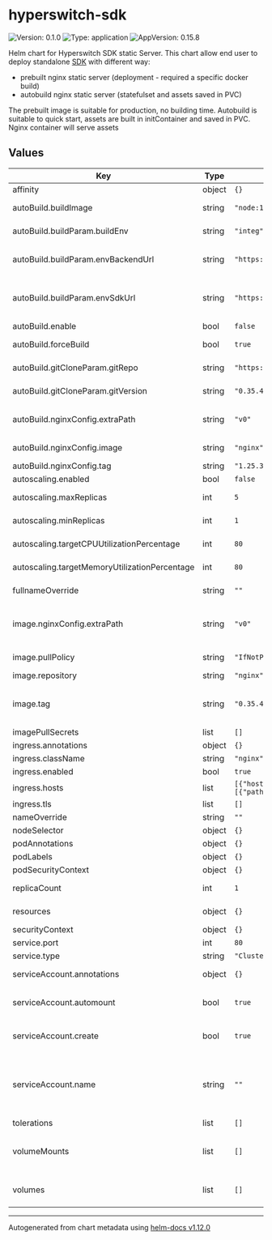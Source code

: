# hyperswitch-sdk

![Version: 0.1.0](https://img.shields.io/badge/Version-0.1.0-informational?style=flat-square) ![Type: application](https://img.shields.io/badge/Type-application-informational?style=flat-square) ![AppVersion: 0.15.8](https://img.shields.io/badge/AppVersion-0.15.8-informational?style=flat-square)

Helm chart for Hyperswitch SDK static Server. This chart allow end user to deploy standalone
[SDK](https://github.com/juspay/hyperswitch-web) with different way:
  - prebuilt nginx static server (deployment - required a specific docker build)
  - autobuild nginx static server (statefulset and assets saved in PVC)

The prebuilt image is suitable for production, no building time.
Autobuild is suitable to quick start, assets are built in initContainer and saved in PVC. Nginx container will serve
assets

## Values

| Key | Type | Default | Description |
|-----|------|---------|-------------|
| affinity | object | `{}` | Affinity rules |
| autoBuild.buildImage | string | `"node:18"` | docker image to use for the build |
| autoBuild.buildParam.buildEnv | string | `"integ"` | node build parameter, environment |
| autoBuild.buildParam.envBackendUrl | string | `"https://hyperswitch.dev.hub.flowbird.cloud"` | node build parameter, hyperswitch server host |
| autoBuild.buildParam.envSdkUrl | string | `"https://hyperswitch-sdk.dev.hub.flowbird.cloud"` | node build parameter, hyperswitch-web sdk host (same as ingress host) |
| autoBuild.enable | bool | `false` | enable npm auto build |
| autoBuild.forceBuild | bool | `true` | force rebuild assets even these files exist |
| autoBuild.gitCloneParam.gitRepo | string | `"https://github.com/juspay/hyperswitch-web"` | hyperswitch-web repository |
| autoBuild.gitCloneParam.gitVersion | string | `"0.35.4"` | hyperswitch-web repository tag |
| autoBuild.nginxConfig.extraPath | string | `"v0"` | nginx static server extra path ( like https://<host>/0.15.8/v0 ) |
| autoBuild.nginxConfig.image | string | `"nginx"` | nginx static server image |
| autoBuild.nginxConfig.tag | string | `"1.25.3"` | nginx static server tag |
| autoscaling.enabled | bool | `false` | enable autoscaling |
| autoscaling.maxReplicas | int | `5` | autoscaling max replicas |
| autoscaling.minReplicas | int | `1` | autoscaling min replicas |
| autoscaling.targetCPUUtilizationPercentage | int | `80` | autoscaling target CPU utilization |
| autoscaling.targetMemoryUtilizationPercentage | int | `80` | autoscaling target memory utilization |
| fullnameOverride | string | `""` | chart full name override |
| image.nginxConfig.extraPath | string | `"v0"` | nginx extra path used to set liveness and readiness probe /0.35.4/v0 |
| image.pullPolicy | string | `"IfNotPresent"` | prebuild image pull policy |
| image.repository | string | `"nginx"` | prebuild SDK image |
| image.tag | string | `"0.35.4"` | prebuild image tag, the image tag whose default is the chart appVersion. |
| imagePullSecrets | list | `[]` | image pull secret |
| ingress.annotations | object | `{}` | ingress annotations |
| ingress.className | string | `"nginx"` | ingress class name |
| ingress.enabled | bool | `true` | enable/disable ingress |
| ingress.hosts | list | `[{"host":"chart-example.local","paths":[{"path":"/","pathType":"ImplementationSpecific"}]}]` | ingress hosts list |
| ingress.tls | list | `[]` | tls configurations list |
| nameOverride | string | `""` | chart override |
| nodeSelector | object | `{}` | Node selector |
| podAnnotations | object | `{}` | pod annotations |
| podLabels | object | `{}` | pod labels |
| podSecurityContext | object | `{}` | pod security context |
| replicaCount | int | `1` | deployment/statefulset replicas |
| resources | object | `{}` | pod ressource configuration |
| securityContext | object | `{}` | security context |
| service.port | int | `80` | service port |
| service.type | string | `"ClusterIP"` | service type |
| serviceAccount.annotations | object | `{}` | Annotations to add to the service account |
| serviceAccount.automount | bool | `true` | Automatically mount a ServiceAccount's API credentials? |
| serviceAccount.create | bool | `true` | Specifies whether a service account should be created |
| serviceAccount.name | string | `""` | The name of the service account to use. If not set and create is true, a name is generated using the fullname template |
| tolerations | list | `[]` | Tolerations |
| volumeMounts | list | `[]` | Additional volumeMounts on the output Deployment definition. |
| volumes | list | `[]` | Additional volumes on the output Deployment definition. |

----------------------------------------------
Autogenerated from chart metadata using [helm-docs v1.12.0](https://github.com/norwoodj/helm-docs/releases/v1.12.0)
